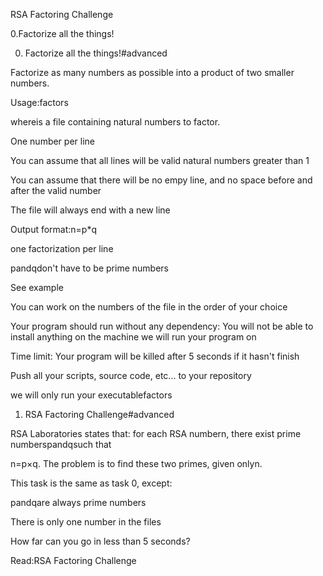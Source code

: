 RSA Factoring Challenge

0.Factorize all the things!



0. Factorize all the things!#advanced

Factorize as many numbers as possible into a product of two smaller numbers.



Usage:factors <file>

where<file>is a file containing natural numbers to factor.

One number per line

You can assume that all lines will be valid natural numbers greater than 1

You can assume that there will be no empy line, and no space before and after the valid number

The file will always end with a new line

Output format:n=p*q

one factorization per line

pandqdon't have to be prime numbers

See example

You can work on the numbers of the file in the order of your choice

Your program should run without any dependency: You will not be able to install anything on the machine we will run your program on

Time limit: Your program will be killed after 5 seconds if it hasn't finish

Push all your scripts, source code, etc... to your repository

we will only run your executablefactors

1. RSA Factoring Challenge#advanced

RSA Laboratories states that: for each RSA numbern, there exist prime numberspandqsuch that



n=p×q. The problem is to find these two primes, given onlyn.



This task is the same as task 0, except:



pandqare always prime numbers

There is only one number in the files

How far can you go in less than 5 seconds?



Read:RSA Factoring Challenge
